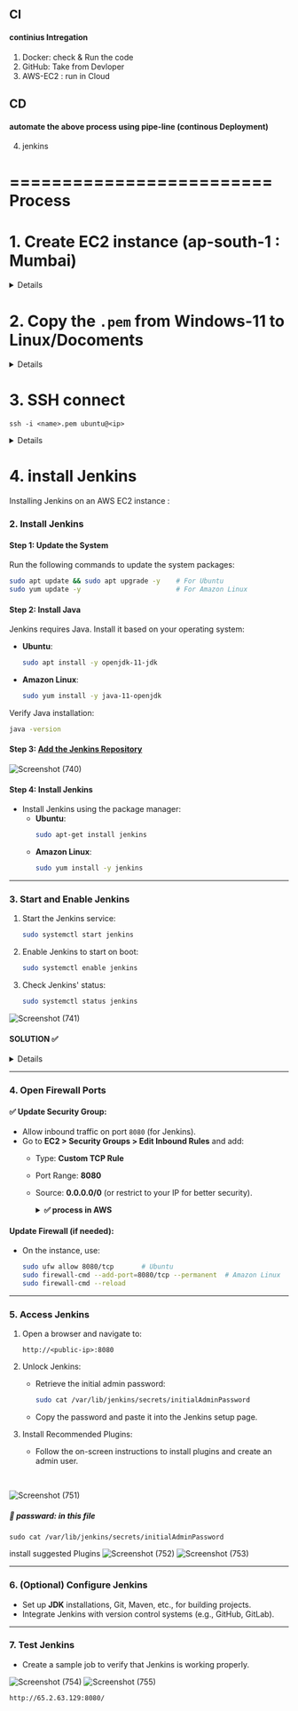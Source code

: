 ## CI
#### continius Intregation
1. Docker: check & Run the code
2. GitHub: Take from Devloper
3. AWS-EC2 : run in Cloud

## CD
#### automate the above process using pipe-line (continous Deployment)
4. jenkins

# ========================= Process

# 1. Create EC2 instance (ap-south-1 : Mumbai)
  <details aline="center">
       
  ![Screenshot (722)](https://github.com/user-attachments/assets/5da24da5-a6ec-4c30-a180-3aeadf1af7be)  
  ![Screenshot (723)](https://github.com/user-attachments/assets/eaae6b0b-ce20-4f92-82f2-6214df0ce16c)
  ![Screenshot (724)](https://github.com/user-attachments/assets/1bc8dac4-49b1-43e9-843e-02ba657b28fa)
  ![Screenshot (725)](https://github.com/user-attachments/assets/5d551320-3f19-42ef-8384-253cfb1d6c3b)
  ![Screenshot (726)](https://github.com/user-attachments/assets/d67416f5-fb96-415b-8e8c-477b20325b2e)
  ![Screenshot (727)](https://github.com/user-attachments/assets/e8f5efc5-e2ac-4474-9d0d-ecac4d4fcbc6)
  </details>
  
# 2. Copy the `.pem` from Windows-11 to Linux/Docoments

  <details aline="center">
    
  ![Screenshot (728)](https://github.com/user-attachments/assets/be707424-cd0f-4521-a1a4-76a349a6c93b)
  ![Screenshot (729)](https://github.com/user-attachments/assets/e1b14964-a661-455a-bb68-da5c86078e15)
  </details>
  
# 3. SSH connect

```
ssh -i <name>.pem ubuntu@<ip>
```
<details aline="center">
  
![Screenshot (730)](https://github.com/user-attachments/assets/d2ef2a28-8e8b-4fd3-b793-54991fbaf7bd)
![Screenshot (731)](https://github.com/user-attachments/assets/c5ccdd58-78ed-408f-94ac-991caad0720a)
</details>

# 4. install Jenkins

Installing Jenkins on an AWS EC2 instance :

### **2. Install Jenkins**
#### **Step 1: Update the System**
Run the following commands to update the system packages:

```bash
sudo apt update && sudo apt upgrade -y    # For Ubuntu
sudo yum update -y                        # For Amazon Linux
```

#### **Step 2: Install Java**
Jenkins requires Java. Install it based on your operating system:

- **Ubuntu**:
  ```bash
  sudo apt install -y openjdk-11-jdk
  ```

- **Amazon Linux**:
  ```bash
  sudo yum install -y java-11-openjdk
  ```

Verify Java installation:

```bash
java -version
```

#### **Step 3: [Add the Jenkins Repository](https://www.jenkins.io/doc/book/installing/linux/#debianubuntu)**

![Screenshot (740)](https://github.com/user-attachments/assets/ccf5a248-31d0-46e4-8419-7e2e5ee12f46)

#### **Step 4: Install Jenkins**
- Install Jenkins using the package manager:
  - **Ubuntu**:
    ```bash
    sudo apt-get install jenkins
    ```
  - **Amazon Linux**:
    ```bash
    sudo yum install -y jenkins
    ```

---

### **3. Start and Enable Jenkins**
1. Start the Jenkins service:
   ```bash
   sudo systemctl start jenkins
   ```
2. Enable Jenkins to start on boot:
   ```bash
   sudo systemctl enable jenkins
   ```

3. Check Jenkins' status:
   ```bash
   sudo systemctl status jenkins
   ```
![Screenshot (741)](https://github.com/user-attachments/assets/8376c685-8542-4235-a22f-835165ac6855)

#### SOLUTION ✅

<details aline="center">
  
🚥🚥🚥🚥🚥🚥🚥🚥🚥🚥
```
sudo journalctl -xeu jenkins.service
```
![Screenshot (742)](https://github.com/user-attachments/assets/7fd5c381-b569-4c56-a196-5956d0b80576)
```
sudo ls -l /var/log/jenkins
sudo cat /var/log/jenkins/jenkins.log
df -h
JAVA_ARGS="-Djava.awt.headless=true"
sudo systemctl restart jenkins
systemctl daemon-reload
```
![Screenshot (743)](https://github.com/user-attachments/assets/15264f9a-33d7-4e4e-8641-56f922c98428)

```
sudo systemctl restart jenkins
sudo systemctl status jenkins
```
![Screenshot (744)](https://github.com/user-attachments/assets/ad3de3c6-6262-46aa-8539-e59e61916fe5)
![Screenshot (745)](https://github.com/user-attachments/assets/1ac484fd-a667-4d3f-b4a6-4ee5f6460553)

🚥🚥🚥🚥🚥🚥🚥🚥🚥🚥
</details>

---

### **4. Open Firewall Ports**
#### ✅ Update Security Group:
- Allow inbound traffic on port `8080` (for Jenkins).
- Go to **EC2 > Security Groups > Edit Inbound Rules** and add:
  - Type: **Custom TCP Rule**
  - Port Range: **8080**
  - Source: **0.0.0.0/0** (or restrict to your IP for better security).

    <details aline="center">
     <summary><b> ✅ process in AWS</b></summary><br>
      
    ![Screenshot (747)](https://github.com/user-attachments/assets/2ff3f4a9-ea0c-4aae-b054-d3b5625024f7)
    ![Screenshot (748)](https://github.com/user-attachments/assets/45f99861-0c9d-42f7-9a03-7b0f1b83ff47)
    ![Screenshot (750)](https://github.com/user-attachments/assets/507f4d3b-1599-458d-8901-9aa11d92c7d5)

    </details>

#### Update Firewall (if needed):
- On the instance, use:
  ```bash
  sudo ufw allow 8080/tcp       # Ubuntu
  sudo firewall-cmd --add-port=8080/tcp --permanent  # Amazon Linux
  sudo firewall-cmd --reload
  ```

---

### **5. Access Jenkins**
1. Open a browser and navigate to:
   ```
   http://<public-ip>:8080
   ```
2. Unlock Jenkins:
   - Retrieve the initial admin password:
     ```bash
     sudo cat /var/lib/jenkins/secrets/initialAdminPassword
     ```
   - Copy the password and paste it into the Jenkins setup page.

3. Install Recommended Plugins:
   - Follow the on-screen instructions to install plugins and create an admin user.

</br>

![Screenshot (751)](https://github.com/user-attachments/assets/ea1fda05-19f9-4295-8784-e021aca0a714)

  ##### 🔑 passward: in this file
  ```
  sudo cat /var/lib/jenkins/secrets/initialAdminPassword
  ```
  install suggested Plugins
  ![Screenshot (752)](https://github.com/user-attachments/assets/340af1d4-ed0a-4a9e-99e4-6dd63ace2ba2)
  ![Screenshot (753)](https://github.com/user-attachments/assets/de02a60e-4a9f-4e59-83cb-287372a73e85)

---

### **6. (Optional) Configure Jenkins**
- Set up **JDK** installations, Git, Maven, etc., for building projects.
- Integrate Jenkins with version control systems (e.g., GitHub, GitLab).

---

### **7. Test Jenkins**
- Create a sample job to verify that Jenkins is working properly.

![Screenshot (754)](https://github.com/user-attachments/assets/bb0a697e-0073-43fa-8ab4-57d7e5ae30f3)
![Screenshot (755)](https://github.com/user-attachments/assets/3cf53f11-5bea-49f6-a69d-694fcb56c844)

```
http://65.2.63.129:8080/
```
